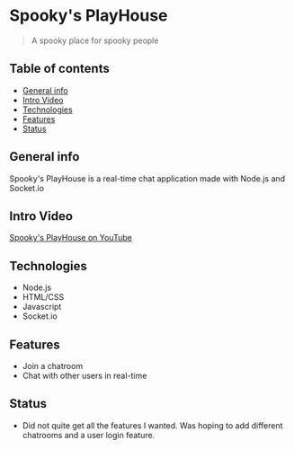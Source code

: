 # Spooky's PlayHouse
> A spooky place for spooky people

## Table of contents
* [General info](#general-info)
* [Intro Video](#intro-video)
* [Technologies](#technologies)
* [Features](#features)
* [Status](#status)


## General info
Spooky's PlayHouse is a real-time chat application made with Node.js and Socket.io
## Intro Video
[Spooky's PlayHouse on YouTube](https://youtu.be/_7UJqPW9ZKU)

## Technologies
* Node.js
* HTML/CSS
* Javascript
* Socket.io


## Features
* Join a chatroom
* Chat with other users in real-time


## Status
* Did not quite get all the features I wanted. Was hoping to add different chatrooms and a user login feature. 
